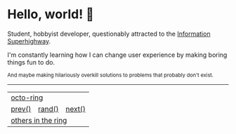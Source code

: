 # Hello, world! 👋
Student, hobbyist developer, questionably attracted to the [Information Superhighway](https://en.wikipedia.org/wiki/Information_superhighway).


I'm constantly learning how I can change user experience by making boring things fun to do. 

<sub>And maybe making hilariously overkill solutions to problems that probably don't exist.</sub>



<!--<table><tbody><tr><td><a href="https://octo-ring.com/"><img src="https://octo-ring.com/static/img/widget/top.png" width="99%" alt="Octo Ring logo" align="top"></a><br><a href="https://octo-ring.com/p/SumukhPrasad/prev"><img src="https://octo-ring.com/static/img/widget/prev.png" width="33%" alt="previous" align="top" title="previous profile"></a><a href="https://octo-ring.com/p/SumukhPrasad/random"><img src="https://octo-ring.com/static/img/widget/random.png" width="33%" alt="random" align="top" title="random profile"></a><a href="https://octo-ring.com/p/SumukhPrasad/next"><img src="https://octo-ring.com/static/img/widget/next.png" width="33%" alt="next" align="top" title="next profile"></a><br><a href="https://octo-ring.com/"><img src="https://octo-ring.com/static/img/widget/bottom.png" width="99%" alt="check out other GitHub profiles in the Octo Ring" align="top"></a></td></tr></tbody></table>-->

---

<table><tbody>
  <tr>
    <td colspan="3"><a href="https://octo-ring.com/">octo-ring</a></td>
  </tr>
  <tr>
    <td><a href="https://octo-ring.com/p/SumukhPrasad/prev">prev()</a></td>
    <td><a href="https://octo-ring.com/p/SumukhPrasad/random">rand()</a></td>
    <td><a href="https://octo-ring.com/p/SumukhPrasad/next">next()</a></td>
  </tr>
  <tr>
    <td colspan="3"><a href="https://octo-ring.com/">others in the ring</a></td>
  </tr>
</tbody>
</table>
